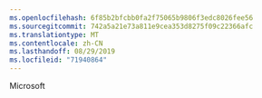 ```yaml
---
ms.openlocfilehash: 6f85b2bfcbb0fa2f75065b9806f3edc8026fee56
ms.sourcegitcommit: 742a5a21e73a811e9cea353d8275f09c22366afc
ms.translationtype: MT
ms.contentlocale: zh-CN
ms.lasthandoff: 08/29/2019
ms.locfileid: "71940864"
---
```

Microsoft